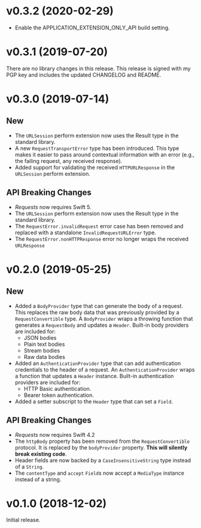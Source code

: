 # v0.3.2 (2020-02-29)

- Enable the APPLICATION_EXTENSION_ONLY_API build setting.

# v0.3.1 (2019-07-20)

There are no library changes in this release. This release is signed with my PGP
key and includes the updated CHANGELOG and README.

# v0.3.0 (2019-07-14)

## New

- The `URLSession` perform extension now uses the Result type in the standard
  library.
- A new `RequestTransportError` type has been introduced. This type makes it
  easier to pass around contextual information with an error (e.g., the failing
  request, any received response).
- Added support for validating the received `HTTPURLResponse` in the
  `URLSession` perform extension.

## API Breaking Changes

- _Requests_ now requires Swift 5.
- The `URLSession` perform extension now uses the Result type in the standard
  library.
- The `RequestError.invalidRequest` error case has been removed and replaced
  with a standalone `InvalidRequestURLError` type.
- The `RequestError.nonHTTPResponse` error no longer wraps the received `URLResponse`

# v0.2.0 (2019-05-25)

## New

- Added a `BodyProvider` type that can generate the body of a request. This
  replaces the raw body data that was previously provided by a
  `RequestConvertible` type. A `BodyProvider` wraps a throwing function that
  generates a `RequestBody` and updates a `Header`. Built-in body providers are
  included for:
  + JSON bodies
  + Plain text bodies
  + Stream bodies
  + Raw data bodies
- Added an `AuthenticationProvider` type that can add authentication credentials
  to the header of a request. An `AuthenticationProvider` wraps a function that
  updates a `Header` instance. Built-in authentication providers are included
  for:
  + HTTP Basic authentication.
  + Bearer token authentication.
- Added a setter subscript to the `Header` type that can set a `Field`.

## API Breaking Changes

- _Requests_ now requires Swift 4.2
- The `httpBody` property has been removed from the `RequestConvertible`
  protocol. It is replaced by the `bodyProvider` property. **This will silently
  break existing code**.
- Header fields are now backed by a `CaseInsensitiveString` type instead of a
  `String`.
- The `contentType` and `accept` `Field`s now accept a `MediaType` instance
  instead of a string.

# v0.1.0 (2018-12-02)

Initial release.
